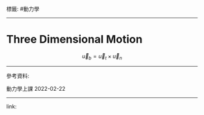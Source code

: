 標籤: #動力學 

---

# Three Dimensional Motion

$$\vec{ u }_{ b } = \vec{ u }_{ t } \times \vec{ u }_{ n }$$

---

參考資料:

動力學上課 2022-02-22

---

link:

